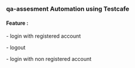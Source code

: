 ### qa-assesment Automation using Testcafe
#### Feature :
<p>- login with registered account</p>
<p>- logout</p>
<p>- login with non registered account</p>
